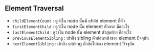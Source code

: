 ## Element Traversal

- `childElementCount` : ดูว่าใน node นั้นมี child element กี่ตัว
- `firstElementChild` : ดูว่าใน node นั้น element ตัวแรก คืออะไร
- `lastElementChild` : ดูว่าใน node นั้น element ตัวสุดท้าย คืออะไร
- `previousElementSibling` : เข้าถึง sibling ตัวก่อนหน้าของ element ปัจจุบัน
- `nextElementSibling` : เข้าถึง sibling ตัวถัดไปของ element ปัจจุบัน
